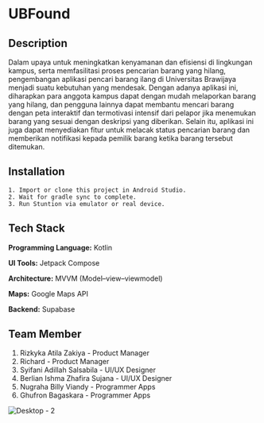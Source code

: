 # UBFound

## Description
Dalam upaya untuk meningkatkan kenyamanan dan efisiensi di lingkungan kampus, serta memfasilitasi proses pencarian barang yang hilang, pengembangan aplikasi pencari barang ilang di Universitas Brawijaya menjadi suatu kebutuhan yang mendesak. Dengan adanya aplikasi ini, diharapkan para anggota kampus dapat dengan mudah melaporkan barang yang hilang, dan pengguna lainnya dapat membantu mencari barang dengan peta interaktif dan termotivasi intensif dari pelapor jika menemukan barang yang sesuai dengan deskripsi yang diberikan. Selain itu, aplikasi ini juga dapat menyediakan fitur untuk melacak status pencarian barang dan memberikan notifikasi kepada pemilik barang ketika barang tersebut ditemukan.


## Installation

    1. Import or clone this project in Android Studio.
    2. Wait for gradle sync to complete.
    3. Run Stuntion via emulator or real device.
    
## Tech Stack

**Programming Language:** Kotlin

**UI Tools:** Jetpack Compose

**Architecture:** MVVM (Model–view–viewmodel)

**Maps:** Google Maps API

**Backend:** Supabase


## Team Member
1. Rizkyka Atila Zakiya - Product Manager
2. Richard - Product Manager
3. Syifani Adillah Salsabila - UI/UX Designer
4. Berlian Ishma Zhafira Sujana - UI/UX Designer
5. Nugraha Billy Viandy - Programmer Apps
6. Ghufron Bagaskara - Programmer Apps

![Desktop - 2](https://github.com/ahargunyllib/ubfound/assets/75426625/98e1e638-f257-464c-b7c8-da288874fc4f)
